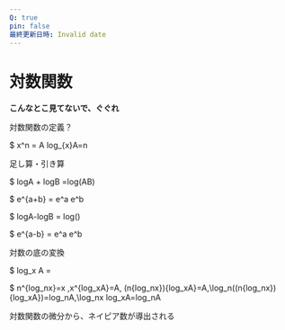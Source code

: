 ```yaml
---
Q: true
pin: false
最終更新日時: Invalid date
---
```

# 対数関数

**こんなとこ見てないで、ぐぐれ**

対数関数の定義？

$ x^n = A log_{x}A=n

足し算・引き算

$ logA + logB =log(AB)

$ e^{a+b} = e^a e^b

$ logA-logB = log()

$ e^{a-b} = e^a e^b

対数の底の変換

$ log_x A =

$ n^{log_nx}=x ,x^{log_xA}=A, \(n{log_nx}){log_xA}=A,\log_n((n{log_nx}){log_xA})=log_nA,\log_nx log_xA=log_nA

対数関数の微分から、ネイピア数が導出される